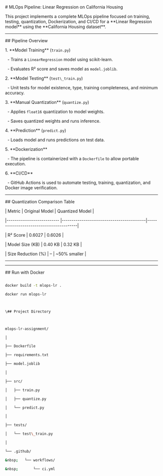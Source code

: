 \# MLOps Pipeline: Linear Regression on California Housing



This project implements a complete MLOps pipeline focused on training, testing, quantization, Dockerization, and CI/CD for a \*\*Linear Regression model\*\* using the \*\*California Housing dataset\*\*.



---



\## Pipeline Overview



1\. \*\*Model Training\*\* (`train.py`)

&nbsp;  - Trains a `LinearRegression` model using scikit-learn.

&nbsp;  - Evaluates R² score and saves model as `model.joblib`.



2\. \*\*Model Testing\*\* (`test\_train.py`)

&nbsp;  - Unit tests for model existence, type, training completeness, and minimum accuracy.



3\. \*\*Manual Quantization\*\* (`quantize.py`)

&nbsp;  - Applies `float16` quantization to model weights.

&nbsp;  - Saves quantized weights and runs inference.



4\. \*\*Prediction\*\* (`predict.py`)

&nbsp;  - Loads model and runs predictions on test data.



5\. \*\*Dockerization\*\*

&nbsp;  - The pipeline is containerized with a `Dockerfile` to allow portable execution.



6\. \*\*CI/CD\*\*

&nbsp;  - GitHub Actions is used to automate testing, training, quantization, and Docker image verification.



---



\## Quantization Comparison Table



| Metric                     | Original Model                            | Quantized Model                          |

|--------------------------- |-------------------------------------------|------------------------------------------|

| R² Score                   | 0.6027                                    | 0.6026                                   |

| Model Size (KB)            | 0.40 KB                                   | 0.32 KB                                  |

| Size Reduction (%)         | –                                         | ~50% smaller                             |



---

---



\## Run with Docker



```bash

docker build -t mlops-lr .

docker run mlops-lr



\## Project Directory



mlops-lr-assignment/

│

├── Dockerfile

├── requirements.txt

├── model.joblib

│

├── src/

│   ├── train.py

│   ├── quantize.py

│   └── predict.py

│

├── tests/

│   └── test\_train.py

│

└── .github/

&nbsp;   └── workflows/

&nbsp;       └── ci.yml





